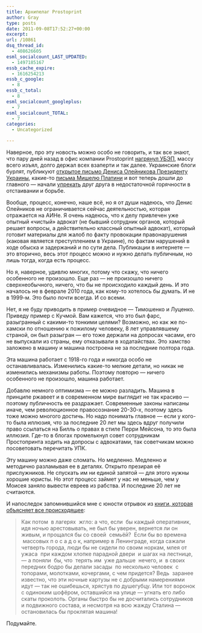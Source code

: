 ```yaml
---
title: Архипелаг Prostoprint
author: Gray
type: posts
date: 2011-09-08T17:52:27+00:00
excerpt:
url: /10861
dsq_thread_id:
  - 408626605
esml_socialcount_LAST_UPDATED:
  - 1497185167
essb_cache_expire:
  - 1616254213
essb_c_google:
  - 8
essb_c_total:
  - 8
esml_socialcount_googleplus:
  - 7
esml_socialcount_TOTAL:
  - 7
categories:
  - Uncategorized

---
```








Наверное, про эту новость можно особо не говорить, и так все знают, что пару дней назад в офис компании Prostoprint [нагрянул УБЭП][1], массу всего изъял, долго держал всех взаперти и так далее. Украинские блоги бурлят, публикуют [открытое письмо Дениса Олейникова Президенту Украины][2], какие-то [письма Мишелю Платини][3] и вот теперь дошли до главного — начали [упрекать][4] друг друга в недостаточной горячности в отстаивании и борьбе.

Вообще, процесс, конечно, наше всё, но я от души надеюсь, что Денис Олейников не ограничивается сейчас деятельностью, которая отражается на АИНе. Я очень надеюсь, что к делу привлечен уже опытный &#171;чистый&#187; адвокат (не бывший сотрудник органов, который решает вопросы, а действительно классный опытный адвокат), который готовит материалы для жалоб по факту провокации правонарушения (каковая является преступлением в Украине), по фактам нарушений в ходе обыска и задержаний и по сути дела. Публикации в интернете — это вторично, весь этот процесс можно и нужно делать публичным, но лишь тогда, когда есть процесс.

Но я, наверное, удивлю многих, потому что скажу, что ничего особенного не произошло. Еще раз — не произошло ничего сверхнеобычного, ничего, что бы не происходило каждый день. И это началось не в феврале 2010 года, как кому-то хотелось бы думать. И не в 1999-м. Это было почти всегда. И со всеми.

Нет, я не буду приводить в пример очевидное — Тимошенко и Луценко. Приведу пример с Кучмой. Вам кажется, что это был фарс, разыгранный с какими-то тонкими целями? Возможно, но как же по-хамски по отношению к пожилому человеку, 8 лет управлявшему страной, он был разыгран — его тоже держали на допросах часами, его не выпускали из страны, ему отказывали в ходатайствах. Это хамство заложено в машину и машина построена не за последние полтора года.

Эта машина работает с 1918-го года и никогда особо не останавливалась. Изменились какие-то мелкие детали, но никак не изменились механизмы работы. Поэтому повторю — ничего особенного не произошло, машина работает.

Добавлю немного оптимизма — ее можно разладить. Машина в принципе ржавеет и в современном мире выглядит не так красиво — поэтому публичность ее раздражает. Современные законы написаны иначе, чем революционное правосознание 20-30-х, поэтому здесь тоже можно многого достичь. Но надо понимать главное — если у кого-то была иллюзия, что за последние 20 лет мы здесь вдруг получили право ссылаться на Билль о правах в стиле Перри Мейсона, то это была иллюзия. Где-то в блогах промелькнул совет сотрудникам Простопринта ходить на допросы с адвокатами, так советчикам можно посоветовать перечитать УПК.

Эту машину можно даже сломать. Но медленно. Медленно и методично разламывая ее в деталях. Открыто презирая её прислужников. Не спускать им ни единой запятой — для этого нужны хорошие юристы. Но этот процесс займет у нас не меньше, чем у Моисея заняло вывести евреев из рабства. И последние 20 лет не считаются.

И напоследок запомнившийся мне с юности отрывок из [книги, которая объясняет все происходящее][5]:

> Как потом  в лагерях  жгло: а что, если  бы каждый оперативник, идя ночью арестовывать, не был бы уверен, вернется ли он живым, и прощался бы со своей  семьёй?  Если бы во времена  массовых п о с а д о к, например в Ленинграде, когда сажали четверть города, люди бы не сидели по своим норкам, млея от ужаса  при каждом хлопке парадной двери  и шагах на лестнице, — а поняли  бы, что  терять им  уже дальше  нечего, и  в своих передних бодро бы делали засады  по несколько человек  с топорами, молотками, кочергами, с чем придется? Ведь  заранее известно, что эти ночные картузы не с добрыми намерениями идут — так не ошибешься, хрястув по душегубцу. Или тот воронок с одиноким шофёром, оставшийся на улице — угнать его либо скаты проколоть. Органы быстро бы не досчитались сотрудников и подвижного состава, и несмотря на всю жажду Сталина — остановилась бы проклятая машина!

Подумайте.

 [1]: http://watcher.com.ua/2011/09/06/ofis-kompaniy-prostoprint-ta-futbolka-ua-zahopyv-uboz/
 [2]: http://ain.ua/2011/09/07/58280
 [3]: http://ain.ua/2011/09/08/58462
 [4]: http://baranskyi.com/69110729
 [5]: http://lib.ru/PROZA/SOLZHENICYN/gulag.txt
